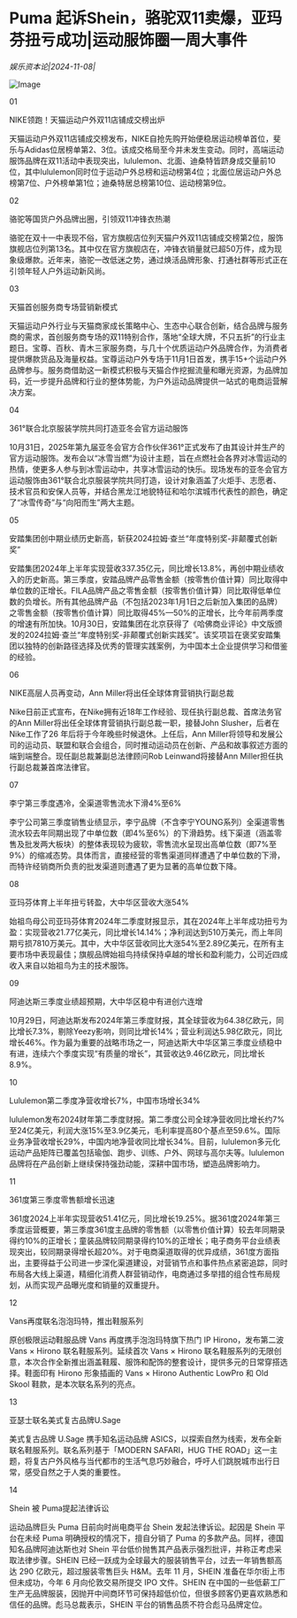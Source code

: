 # Puma 起诉Shein，骆驼双11卖爆，亚玛芬扭亏成功|运动服饰圈一周大事件

*娱乐资本论|2024-11-08|*

![Image](https://p3-sign.toutiaoimg.com/tos-cn-i-6w9my0ksvp/187ef28239ca4357be20736b0ff7835e~tplv-tt-shrink:640:0.image?lk3s=06827d14&traceid=20241108201757597DE0FF9F3B86AB1B20&x-expires=2147483647&x-signature=3HYd8S88K2nXmV6FAdzhBSkcvKs%3D)

01

NIKE领跑！天猫运动户外双11店铺成交榜出炉

天猫运动户外双11店铺成交榜发布，NIKE自抢先购开始便稳居运动榜单首位，斐乐与Adidas位居榜单第2、3位。该成交格局至今并未发生变动。同时，高端运动服饰品牌在双11活动中表现突出，lululemon、北面、迪桑特皆跻身成交量前10位，其中lululemon同时位于运动户外总榜和运动榜第4位；北面位居运动户外总榜第7位、户外榜单第1位；迪桑特居总榜第10位、运动榜第9位。

02

骆驼等国货户外品牌出圈，引领双11冲锋衣热潮

骆驼在双十一中表现不俗，官方旗舰店位列天猫户外双11店铺成交榜第2位，服饰旗舰店位列第13名。其中仅在官方旗舰店在，冲锋衣销量就已超50万件，成为现象级爆款。近年来，骆驼一改低迷之势，通过焕活品牌形象、打通社群等形式正在引领年轻人户外运动新风尚。

03

天猫首创服务商专场营销新模式

天猫运动户外行业与天猫商家成长策略中心、生态中心联合创新，结合品牌与服务商的需求，首创服务商专场的双11特别合作，落地“全球大牌，不只五折”的行业主题日。宝尊、百秋、青木三家服务商，与几十个优质运动户外品牌合作，为消费者提供爆款货品及海量权益。宝尊运动户外专场于11月1日首发，携手15+个运动户外品牌参与。服务商借助这一新模式积极与天猫合作挖掘流量和曝光资源，为品牌加码，近一步提升品牌和行业的整体势能，为户外运动品牌提供一站式的电商运营解决方案。

04

361°联合北京服装学院共同打造亚冬会官方运动服饰

10月31日，2025年第九届亚冬会官方合作伙伴361°正式发布了由其设计并生产的官方运动服饰。发布会以“冰雪当燃”为设计主题，旨在点燃社会各界对冰雪运动的热情，使更多人参与到冰雪运动中，共享冰雪运动的快乐。现场发布的亚冬会官方运动服饰由361°联合北京服装学院共同打造，设计对象涵盖了火炬手、志愿者、技术官员和安保人员等，并结合黑龙江地貌特征和哈尔滨城市代表性的颜色，确定了“冰雪传奇”与“向阳而生”两大主题。

05

安踏集团创中期业绩历史新高，斩获2024拉姆·查兰“年度特别奖-非颠覆式创新奖”

安踏集团2024年上半年实现营收337.35亿元，同比增长13.8%，再创中期业绩收入的历史新高。第三季度，安踏品牌产品零售金额（按零售价值计算）同比取得中单位数的正增长。FILA品牌产品之零售金额（按零售价值计算）同比取得低单位数的负增长。所有其他品牌产品（不包括2023年1月1日之后新加入集团的品牌）之零售金额（按零售价值计算）同比取得45%—50%的正增长，比今年前两季度的增速有所加快。10月30日，安踏集团在北京获得了《哈佛商业评论》中文版颁发的2024拉姆·查兰“年度特别奖-非颠覆式创新实践奖”。该奖项旨在褒奖安踏集团以独特的创新路径选择及优秀的管理实践案例，为中国本土企业提供学习和借鉴的经验。

06

NIKE高层人员再变动，Ann Miller将出任全球体育营销执行副总裁

Nike日前正式宣布，在Nike拥有近18年工作经验、现任执行副总裁、首席法务官的Ann Miller将出任全球体育营销执行副总裁一职，接替John Slusher，后者在Nike工作了26 年后将于今年晚些时候退休。上任后，Ann Miller将领导和发展公司的运动员、联盟和联合会组合，同时推动运动员在创新、产品和故事叙述方面的端到端整合。现任副总裁兼副总法律顾问Rob Leinwand将接替Ann Miller担任执行副总裁兼首席法律官。

07

李宁第三季度遇冷，全渠道零售流水下滑4%至6%

李宁公司第三季度销售业绩显示，李宁品牌（不含李宁YOUNG系列）全渠道零售流水较去年同期出现了中单位数（即4%至6%）的下滑趋势。线下渠道（涵盖零售及批发两大板块）的整体表现较为疲软，零售流水呈现出高单位数（即7%至9%）的缩减态势。具体而言，直接经营的零售渠道同样遭遇了中单位数的下滑，而特许经销商所负责的批发渠道则遭遇了更为显著的高单位数下降。

08

亚玛芬体育上半年扭亏转盈，大中华区营收大涨54%

始祖鸟母公司亚玛芬体育2024年二季度财报显示，其在2024年上半年成功扭亏为盈：实现营收21.77亿美元，同比增长14.14%；净利润达到510万美元，而上年同期亏损7810万美元。其中，大中华区营收同比大涨54%至2.89亿美元，在所有主要市场中表现最佳；旗舰品牌始祖鸟持续保持卓越的增长和盈利能力，公司近四成收入来自以始祖鸟为主的技术服饰。

09

阿迪达斯三季度业绩超预期，大中华区稳中有进创六连增

10月29日，阿迪达斯发布2024年第三季度财报，其全球营收为64.38亿欧元，同比增长7.3%，剔除Yeezy影响，则同比增长14%；营业利润达5.98亿欧元，同比增长46%。作为最为重要的战略市场之一，阿迪达斯大中华区第三季度业绩稳中有进，连续六个季度实现“有质量的增长”，其营收达9.46亿欧元，同比增长8.9%。

10

Lululemon第二季度净营收增长7%，中国市场增长34%

lululemon发布2024财年第二季度财报。第二季度公司全球净营收同比增长约7%至24亿美元，利润大涨15%至3.9亿美元，毛利率提高80个基点至59.6%。国际业务净营收增长29%，中国内地净营收同比增长34%。目前，lululemon多元化运动产品矩阵已覆盖包括瑜伽、跑步、训练、户外、网球与高尔夫等。lululemon品牌将在产品创新上继续保持强劲动能，深耕中国市场，塑造品牌影响力。

11

361度第三季度零售额增长迅速

361度2024上半年实现营收51.41亿元，同比增长19.25%。据361度2024年第三季度运营概要，第三季度361度主品牌的零售额（以零售价值计算）较去年同期录得约10%的正增长；童装品牌较同期录得约10%的正增长；电子商务平台业绩表现突出，较同期录得增长超20%。对于电商渠道取得的优异成绩，361度方面指出，主要得益于公司进一步深化渠道建设，对营销节点和事件热点紧密追踪，同时布局各大线上渠道，精细化消费人群营销动作，电商通过多举措的组合性布局规划，从而实现产品曝光度和销量的双重提升。

12

Vans再度联名泡泡玛特，推出鞋服系列

原创极限运动鞋服品牌 Vans 再度携手泡泡玛特旗下热门 IP Hirono，发布第二波 Vans × Hirono 联名鞋服系列。延续首次 Vans × Hirono 联名鞋服系列的无限创意，本次合作全新推出涵盖鞋履、服饰和配饰的整套设计，提供多元的日常穿搭选择。鞋面印有 Hirono 形象插画的 Vans × Hirono Authentic LowPro 和 Old Skool 鞋款，是本次联名系列的亮点。

13

亚瑟士联名美式复古品牌U.Sage

美式复古品牌 U.Sage 携手知名运动品牌 ASICS，以探索自然为线索，发布全新联名鞋服系列。联名系列基于「MODERN SAFARI，HUG THE ROAD」这一主题，将复古户外风格与当代都市的生活气息巧妙融合，呼吁人们跳脱城市出行日常，感受自然之于人类的重要性。

14

Shein 被 Puma提起法律诉讼

运动品牌巨头 Puma 日前向时尚电商平台 Shein 发起法律诉讼。起因是 Shein 平台在未经 Puma 明确授权的情况下，擅自分销了 Puma 的多款产品。同样，德国知名品牌阿迪达斯也对 Shein 平台低价抛售其产品表示强烈批评，并称正考虑采取法律步骤。SHEIN 已经一跃成为全球最大的服装销售平台，过去一年销售额高达 290 亿欧元，超过服装零售巨头 H&M。去年 11 月，SHEIN 准备在华尔街上市但未成功，今年 6 月向伦敦交易所提交 IPO 文件。SHEIN 在中国的一些低薪工厂生产无品牌服装，因抛开中间商环节可保持超低价位，但很多顾客仍更喜欢熟悉和信任的品牌。彪马总裁表示，SHEIN 平台的销售品质不符合彪马品牌定位。

